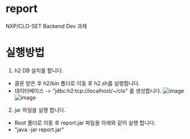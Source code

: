 # report
NXP/CLO-SET Backend Dev 과제

# 실행방법

1. h2 DB 설치를 합니다.
  - 클론 받은 후 h2/bin 폴더로 이동 후 h2.sh를 실행합니다.
  - 데이터베이스 -> "jdbc:h2:tcp://localhost/~/clo" 를 생성합니다.
![image](https://user-images.githubusercontent.com/52402303/208550048-e6ecc744-6659-47c7-b777-4632450e6b64.png)
![image](https://user-images.githubusercontent.com/52402303/208554734-6d85600d-cf1d-4f88-b3bd-0efc302614bd.png)


2. jar 파일을 실행 합니다.
  - Root 폴더로 이동 후 report.jar 파일을 아래와 같이 실행 합니다.
  - "java -jar report.jar"
